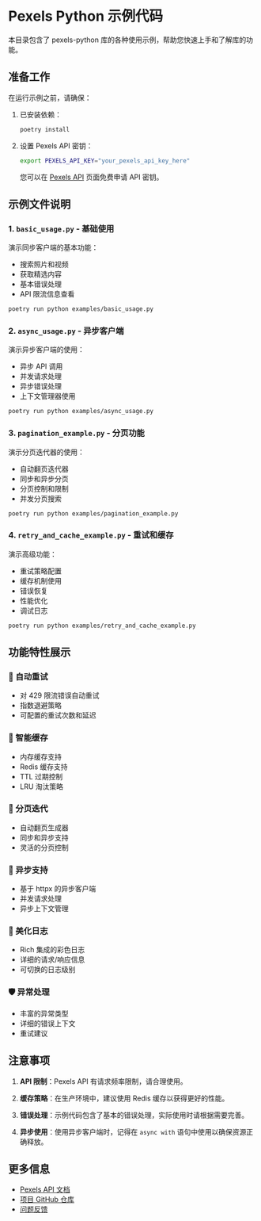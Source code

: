# Pexels Python 示例代码

本目录包含了 pexels-python 库的各种使用示例，帮助您快速上手和了解库的功能。

## 准备工作

在运行示例之前，请确保：

1. 已安装依赖：
   ```bash
   poetry install
   ```

2. 设置 Pexels API 密钥：
   ```bash
   export PEXELS_API_KEY="your_pexels_api_key_here"
   ```

   您可以在 [Pexels API](https://www.pexels.com/api/) 页面免费申请 API 密钥。

## 示例文件说明

### 1. `basic_usage.py` - 基础使用
演示同步客户端的基本功能：
- 搜索照片和视频
- 获取精选内容
- 基本错误处理
- API 限流信息查看

```bash
poetry run python examples/basic_usage.py
```

### 2. `async_usage.py` - 异步客户端
演示异步客户端的使用：
- 异步 API 调用
- 并发请求处理
- 异步错误处理
- 上下文管理器使用

```bash
poetry run python examples/async_usage.py
```

### 3. `pagination_example.py` - 分页功能
演示分页迭代器的使用：
- 自动翻页迭代器
- 同步和异步分页
- 分页控制和限制
- 并发分页搜索

```bash
poetry run python examples/pagination_example.py
```

### 4. `retry_and_cache_example.py` - 重试和缓存
演示高级功能：
- 重试策略配置
- 缓存机制使用
- 错误恢复
- 性能优化
- 调试日志

```bash
poetry run python examples/retry_and_cache_example.py
```

## 功能特性展示

### 🔄 自动重试
- 对 429 限流错误自动重试
- 指数退避策略
- 可配置的重试次数和延迟

### 💾 智能缓存
- 内存缓存支持
- Redis 缓存支持
- TTL 过期控制
- LRU 淘汰策略

### 📄 分页迭代
- 自动翻页生成器
- 同步和异步支持
- 灵活的分页控制

### 🚀 异步支持
- 基于 httpx 的异步客户端
- 并发请求处理
- 异步上下文管理

### 📝 美化日志
- Rich 集成的彩色日志
- 详细的请求/响应信息
- 可切换的日志级别

### 🛡️ 异常处理
- 丰富的异常类型
- 详细的错误上下文
- 重试建议

## 注意事项

1. **API 限制**：Pexels API 有请求频率限制，请合理使用。

2. **缓存策略**：在生产环境中，建议使用 Redis 缓存以获得更好的性能。

3. **错误处理**：示例代码包含了基本的错误处理，实际使用时请根据需要完善。

4. **异步使用**：使用异步客户端时，记得在 `async with` 语句中使用以确保资源正确释放。

## 更多信息

- [Pexels API 文档](https://www.pexels.com/api/documentation/)
- [项目 GitHub 仓库](https://github.com/your-username/pexels-python)
- [问题反馈](https://github.com/your-username/pexels-python/issues)